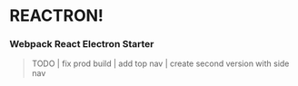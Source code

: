 # REACTRON!

### Webpack React Electron Starter

> TODO
| fix prod build
| add top nav
| create second version with side nav
